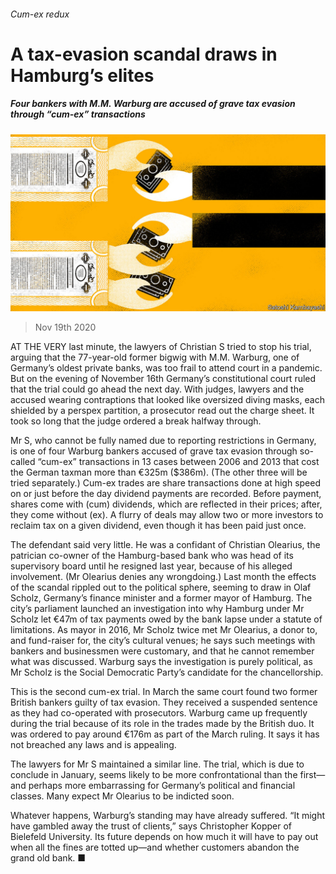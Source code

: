 ###### Cum-ex redux

# A tax-evasion scandal draws in Hamburg’s elites 

##### Four bankers with M.M. Warburg are accused of grave tax evasion through “cum-ex” transactions 

![image](images/20201121_FND002.jpg) 

> Nov 19th 2020 

AT THE VERY last minute, the lawyers of Christian S tried to stop his trial, arguing that the 77-year-old former bigwig with M.M. Warburg, one of Germany’s oldest private banks, was too frail to attend court in a pandemic. But on the evening of November 16th Germany’s constitutional court ruled that the trial could go ahead the next day. With judges, lawyers and the accused wearing contraptions that looked like oversized diving masks, each shielded by a perspex partition, a prosecutor read out the charge sheet. It took so long that the judge ordered a break halfway through.

Mr S, who cannot be fully named due to reporting restrictions in Germany, is one of four Warburg bankers accused of grave tax evasion through so-called “cum-ex” transactions in 13 cases between 2006 and 2013 that cost the German taxman more than €325m ($386m). (The other three will be tried separately.) Cum-ex trades are share transactions done at high speed on or just before the day dividend payments are recorded. Before payment, shares come with (cum) dividends, which are reflected in their prices; after, they come without (ex). A flurry of deals may allow two or more investors to reclaim tax on a given dividend, even though it has been paid just once.


The defendant said very little. He was a confidant of Christian Olearius, the patrician co-owner of the Hamburg-based bank who was head of its supervisory board until he resigned last year, because of his alleged involvement. (Mr Olearius denies any wrongdoing.) Last month the effects of the scandal rippled out to the political sphere, seeming to draw in Olaf Scholz, Germany’s finance minister and a former mayor of Hamburg. The city’s parliament launched an investigation into why Hamburg under Mr Scholz let €47m of tax payments owed by the bank lapse under a statute of limitations. As mayor in 2016, Mr Scholz twice met Mr Olearius, a donor to, and fund-raiser for, the city’s cultural venues; he says such meetings with bankers and businessmen were customary, and that he cannot remember what was discussed. Warburg says the investigation is purely political, as Mr Scholz is the Social Democratic Party’s candidate for the chancellorship.

This is the second cum-ex trial. In March the same court found two former British bankers guilty of tax evasion. They received a suspended sentence as they had co-operated with prosecutors. Warburg came up frequently during the trial because of its role in the trades made by the British duo. It was ordered to pay around €176m as part of the March ruling. It says it has not breached any laws and is appealing.

The lawyers for Mr S maintained a similar line. The trial, which is due to conclude in January, seems likely to be more confrontational than the first—and perhaps more embarrassing for Germany’s political and financial classes. Many expect Mr Olearius to be indicted soon.

Whatever happens, Warburg’s standing may have already suffered. “It might have gambled away the trust of clients,” says Christopher Kopper of Bielefeld University. Its future depends on how much it will have to pay out when all the fines are totted up—and whether customers abandon the grand old bank. ■

